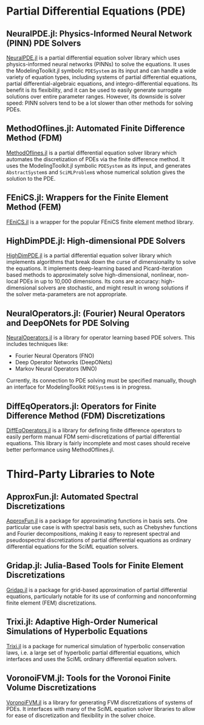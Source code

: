 # Partial Differential Equations (PDE)

## NeuralPDE.jl: Physics-Informed Neural Network (PINN) PDE Solvers

[NeuralPDE.jl](https://github.com/SciML/NeuralPDE.jl) is a partial differential equation
solver library which uses physics-informed neural networks (PINNs) to solve the equations.
It uses the ModelingToolkit.jl symbolic `PDESystem` as its input and can handle a wide
variety of equation types, including systems of partial differential equations,
partial differential-algebraic equations, and integro-differential equations. Its benefit
is its flexibility, and it can be used to easily generate surrogate solutions over entire
parameter ranges. However, its downside is solver speed: PINN solvers tend to be a lot
slower than other methods for solving PDEs.

## MethodOflines.jl: Automated Finite Difference Method (FDM)

[MethodOflines.jl](https://github.com/SciML/MethodOfLines.jl) is a partial differential
equation solver library which automates the discretization of PDEs via the finite
difference method. It uses the ModelingToolkit.jl symbolic `PDESystem` as its input,
and generates `AbstractSystem`s and `SciMLProblem`s whose numerical solution gives
the solution to the PDE.

## FEniCS.jl: Wrappers for the Finite Element Method (FEM)

[FEniCS.jl](https://github.com/SciML/FEniCS.jl) is a wrapper for the popular FEniCS
finite element method library.

## HighDimPDE.jl:  High-dimensional PDE Solvers

[HighDimPDE.jl](https://github.com/SciML/HighDimPDE.jl) is a partial differential equation
solver library which implements algorithms that break down the curse of dimensionality
to solve the equations. It implements deep-learning based and Picard-iteration based methods
to approximately solve high-dimensional, nonlinear, non-local PDEs in up to 10,000 dimensions.
Its cons are accuracy: high-dimensional solvers are stochastic, and might result in wrong solutions
if the solver meta-parameters are not appropriate.

## NeuralOperators.jl: (Fourier) Neural Operators and DeepONets for PDE Solving

[NeuralOperators.jl](https://github.com/SciML/NeuralOperators.jl) is a library for
operator learning based PDE solvers. This includes techniques like:

  - Fourier Neural Operators (FNO)
  - Deep Operator Networks (DeepONets)
  - Markov Neural Operators (MNO)

Currently, its connection to PDE solving must be specified manually, though an interface
for ModelingToolkit `PDESystem`s is in progress.

## DiffEqOperators.jl: Operators for Finite Difference Method (FDM) Discretizations

[DiffEqOperators.jl](https://github.com/SciML/DiffEqOperators.jl) is a library for
defining finite difference operators to easily perform manual FDM semi-discretizations
of partial differential equations. This library is fairly incomplete and most cases
should receive better performance using MethodOflines.jl.

# Third-Party Libraries to Note

## ApproxFun.jl: Automated Spectral Discretizations

[ApproxFun.jl](https://github.com/JuliaApproximation/ApproxFun.jl) is a package for
approximating functions in basis sets. One particular use case is with spectral
basis sets, such as Chebyshev functions and Fourier decompositions, making it easy
to represent spectral and pseudospectral discretizations of partial differential equations
as ordinary differential equations for the SciML equation solvers.

## Gridap.jl: Julia-Based Tools for Finite Element Discretizations

[Gridap.jl](https://github.com/gridap/Gridap.jl) is a package for grid-based approximation
of partial differential equations, particularly notable for its use of conforming and
nonconforming finite element (FEM) discretizations.

## Trixi.jl: Adaptive High-Order Numerical Simulations of Hyperbolic Equations

[Trixi.jl](https://github.com/trixi-framework/Trixi.jl) is a package for numerical simulation
of hyperbolic conservation laws, i.e. a large set of hyperbolic partial differential equations,
which interfaces and uses the SciML ordinary differential equation solvers.

## VoronoiFVM.jl: Tools for the Voronoi Finite Volume Discretizations

[VoronoiFVM.jl](https://github.com/j-fu/VoronoiFVM.jl) is a library for generating FVM discretizations
of systems of PDEs. It interfaces with many of the SciML equation solver libraries to allow
for ease of discretization and flexibility in the solver choice.
